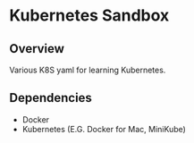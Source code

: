 # Kubernetes Sandbox

## Overview
Various K8S yaml for learning Kubernetes.

## Dependencies

- Docker
- Kubernetes (E.G. Docker for Mac, MiniKube)
